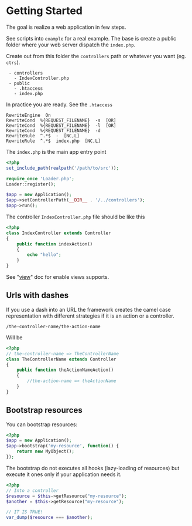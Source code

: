 # Getting Started

The goal is realize a web application in few steps.

See scripts into `example` for a real example. The base is create 
a public folder where your web server dispatch the `index.php`.

Create out from this folder the `controllers` path or whatever you
want (eg. `ctrs`).

```
 - controllers
   - IndexController.php
 - public
   - .htaccess
   - index.php
```

In practice you are ready. See the `.htaccess`

```
RewriteEngine  On
RewriteCond  %{REQUEST_FILENAME}  -s  [OR]
RewriteCond  %{REQUEST_FILENAME}  -l  [OR]
RewriteCond  %{REQUEST_FILENAME}  -d
RewriteRule  ^.*$  -  [NC,L]
RewriteRule  ^.*$  index.php  [NC,L]
```

The `index.php` is the main app entry point

```php
<?php 
set_include_path(realpath('/path/to/src'));

require_once 'Loader.php';
Loader::register();

$app = new Application();
$app->setControllerPath(__DIR__ . '/../controllers');
$app->run();
```

The controller `IndexController.php` file should be like this

```php
<?php 
class IndexController extends Controller
{
    public function indexAction()
    {
        echo "hello";
    }
}
```

See "[view](simple-mvc/blob/master/documentation/views.md)" doc for enable views supports.

## Urls with dashes

If you use a dash into an URL the framework creates the camel case
representation with different strategies if it is an action or a
controller.

```
/the-controller-name/the-action-name
```

Will be

```php
<?php
// the-controller-name => TheControllerName
class TheControllerName extends Controller
{
    public function theActionNameAction()
    {
        //the-action-name => theActionName
    }
}
```

## Bootstrap resources

You can bootstrap resources:

```php
<?php
$app = new Application();
$app->bootstrap('my-resource', function() {
    return new MyObject();
});
```

The bootstrap do not executes all hooks (lazy-loading of resources) but execute 
it ones only if your application needs it.

```php
<?php
// Into a controller
$resource = $this->getResource("my-resource");
$another = $this->getResource("my-resource");

// IT IS TRUE!
var_dump($resource === $another);
```